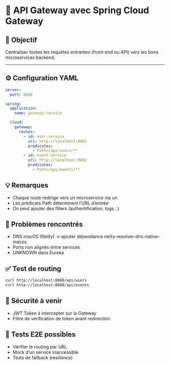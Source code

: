 # 🚪 API Gateway avec Spring Cloud Gateway

## 🎯 Objectif

Centraliser toutes les requêtes entrantes (front-end ou API) vers les bons microservices backend.

---

## ⚙️ Configuration YAML

```yaml
server:
  port: 8080

spring:
  application:
    name: gateway-service

  cloud:
    gateway:
      routes:
        - id: user-service
          uri: http://localhost:8081
          predicates:
            - Path=/api/users/**
        - id: event-service
          uri: http://localhost:8082
          predicates:
            - Path=/api/events/**
```

## 💡 Remarques

- Chaque route redirige vers un microservice via uri
- Les prédicats Path déterminent l’URL d’entrée
- On peut ajouter des filters (authentification, logs...)

## 🔧 Problèmes rencontrés

- DNS macOS (Netty) → ajouter dépendance netty-resolver-dns-native-macos
- Ports non alignés entre services
- UNKNOWN dans Eureka

## ✅ Test de routing

```bash
curl http://localhost:8080/api/users
curl http://localhost:8080/api/events
```

## 🔐 Sécurité à venir

- JWT Token à intercepter sur la Gateway
- Filtre de vérification de token avant redirection

## 🧪 Tests E2E possibles
- Vérifier le routing par URL
- Mock d’un service inaccessible
- Tests de fallback (resilience)